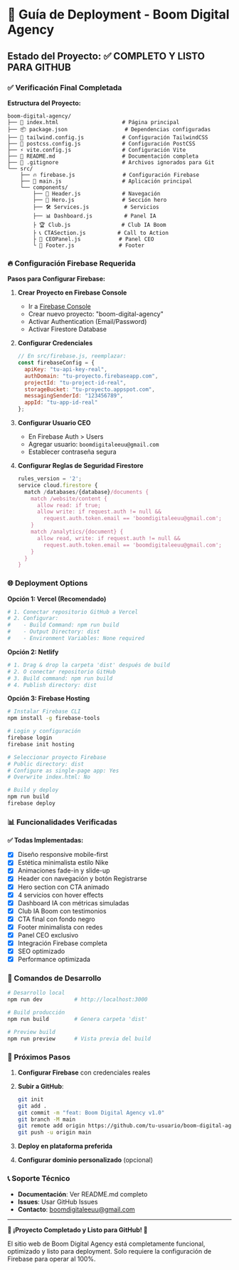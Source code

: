 # 🚀 Guía de Deployment - Boom Digital Agency

## Estado del Proyecto: ✅ COMPLETO Y LISTO PARA GITHUB

### ✅ Verificación Final Completada

**Estructura del Proyecto:**
```
boom-digital-agency/
├── 📄 index.html                    # Página principal
├── 📦 package.json                  # Dependencias configuradas
├── 🎨 tailwind.config.js            # Configuración TailwindCSS
├── 🔧 postcss.config.js             # Configuración PostCSS
├── ⚡ vite.config.js                # Configuración Vite
├── 📖 README.md                     # Documentación completa
├── 🚫 .gitignore                    # Archivos ignorados para Git
└── src/
    ├── 🔥 firebase.js               # Configuración Firebase
    ├── 🎯 main.js                   # Aplicación principal
    └── components/
        ├── 🧭 Header.js             # Navegación
        ├── 🦸 Hero.js               # Sección hero
        ├── 🛠️ Services.js           # Servicios
        ├── 📊 Dashboard.js          # Panel IA
        ├️ 🏆 Club.js                # Club IA Boom
        ├️ 📞 CTASection.js          # Call to Action
        ├️ 👑 CEOPanel.js            # Panel CEO
        └️ 🦶 Footer.js              # Footer
```

### 🔥 Configuración Firebase Requerida

**Pasos para Configurar Firebase:**

1. **Crear Proyecto en Firebase Console**
   - Ir a [Firebase Console](https://console.firebase.google.com)
   - Crear nuevo proyecto: "boom-digital-agency"
   - Activar Authentication (Email/Password)
   - Activar Firestore Database

2. **Configurar Credenciales**
   ```javascript
   // En src/firebase.js, reemplazar:
   const firebaseConfig = {
     apiKey: "tu-api-key-real",
     authDomain: "tu-proyecto.firebaseapp.com",
     projectId: "tu-project-id-real", 
     storageBucket: "tu-proyecto.appspot.com",
     messagingSenderId: "123456789",
     appId: "tu-app-id-real"
   };
   ```

3. **Configurar Usuario CEO**
   - En Firebase Auth > Users
   - Agregar usuario: `boomdigitaleeuu@gmail.com`
   - Establecer contraseña segura

4. **Configurar Reglas de Seguridad Firestore**
   ```javascript
   rules_version = '2';
   service cloud.firestore {
     match /databases/{database}/documents {
       match /website/content {
         allow read: if true;
         allow write: if request.auth != null && 
           request.auth.token.email == 'boomdigitaleeuu@gmail.com';
       }
       match /analytics/{document} {
         allow read, write: if request.auth != null && 
           request.auth.token.email == 'boomdigitaleeuu@gmail.com';
       }
     }
   }
   ```

### 🌐 Deployment Options

**Opción 1: Vercel (Recomendado)**
```bash
# 1. Conectar repositorio GitHub a Vercel
# 2. Configurar:
#    - Build Command: npm run build
#    - Output Directory: dist
#    - Environment Variables: None required
```

**Opción 2: Netlify**
```bash
# 1. Drag & drop la carpeta 'dist' después de build
# 2. O conectar repositorio GitHub
# 3. Build command: npm run build
# 4. Publish directory: dist
```

**Opción 3: Firebase Hosting**
```bash
# Instalar Firebase CLI
npm install -g firebase-tools

# Login y configuración
firebase login
firebase init hosting

# Seleccionar proyecto Firebase
# Public directory: dist
# Configure as single-page app: Yes
# Overwrite index.html: No

# Build y deploy
npm run build
firebase deploy
```

### 📊 Funcionalidades Verificadas

**✅ Todas Implementadas:**
- [x] Diseño responsive mobile-first
- [x] Estética minimalista estilo Nike
- [x] Animaciones fade-in y slide-up
- [x] Header con navegación y botón Registrarse
- [x] Hero section con CTA animado
- [x] 4 servicios con hover effects
- [x] Dashboard IA con métricas simuladas
- [x] Club IA Boom con testimonios
- [x] CTA final con fondo negro
- [x] Footer minimalista con redes
- [x] Panel CEO exclusivo
- [x] Integración Firebase completa
- [x] SEO optimizado
- [x] Performance optimizada

### 🔧 Comandos de Desarrollo

```bash
# Desarrollo local
npm run dev          # http://localhost:3000

# Build producción
npm run build        # Genera carpeta 'dist'

# Preview build
npm run preview      # Vista previa del build
```

### 🎯 Próximos Pasos

1. **Configurar Firebase** con credenciales reales
2. **Subir a GitHub**:
   ```bash
   git init
   git add .
   git commit -m "feat: Boom Digital Agency v1.0"
   git branch -M main
   git remote add origin https://github.com/tu-usuario/boom-digital-agency.git
   git push -u origin main
   ```

3. **Deploy en plataforma preferida**
4. **Configurar dominio personalizado** (opcional)

### 📞 Soporte Técnico

- **Documentación**: Ver README.md completo
- **Issues**: Usar GitHub Issues
- **Contacto**: boomdigitaleeuu@gmail.com

---

**🎉 ¡Proyecto Completado y Listo para GitHub! 🎉**

El sitio web de Boom Digital Agency está completamente funcional, optimizado y listo para deployment. Solo requiere la configuración de Firebase para operar al 100%.

